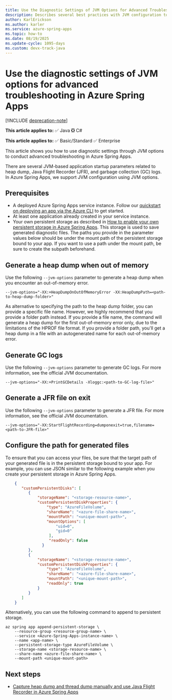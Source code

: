 ```yaml
---
title: Use the Diagnostic Settings of JVM Options for Advanced Troubleshooting in Azure Spring Apps
description: Describes several best practices with JVM configuration to set heap dump, JFR, and GC logs.
author: KarlErickson
ms.author: karler
ms.service: azure-spring-apps
ms.topic: how-to
ms.date: 08/19/2025
ms.update-cycle: 1095-days
ms.custom: devx-track-java
---
```


# Use the diagnostic settings of JVM options for advanced troubleshooting in Azure Spring Apps

[!INCLUDE [deprecation-note](../includes/deprecation-note.md)]

**This article applies to:** ✅ Java ❎ C#

**This article applies to:** ✅ Basic/Standard ✅ Enterprise

This article shows you how to use diagnostic settings through JVM options to conduct advanced troubleshooting in Azure Spring Apps.

There are several JVM-based application startup parameters related to heap dump, Java Flight Recorder (JFR), and garbage collection (GC) logs. In Azure Spring Apps, we support JVM configuration using JVM options.

## Prerequisites

* A deployed Azure Spring Apps service instance. Follow our [quickstart on deploying an app via the Azure CLI](./quickstart.md) to get started.
* At least one application already created in your service instance.
* Your own persistent storage as described in [How to enable your own persistent storage in Azure Spring Apps](how-to-custom-persistent-storage.md). This storage is used to save generated diagnostic files. The paths you provide in the parameter values below should be under the mount path of the persistent storage bound to your app. If you want to use a path under the mount path, be sure to create the subpath beforehand.

## Generate a heap dump when out of memory

Use the following `--jvm-options` parameter to generate a heap dump when you encounter an out-of-memory error.

```azurecli
--jvm-options="-XX:+HeapDumpOnOutOfMemoryError -XX:HeapDumpPath=<path-to-heap-dump-folder>"
```

As alternative to specifying the path to the heap dump folder, you can provide a specific file name. However, we highly recommend that you provide a folder path instead. If you provide a file name, the command will generate a heap dump for the first out-of-memory error only, due to the limitations of the HPROF file format. If you provide a folder path, you'll get a heap dump in a file with an autogenerated name for each out-of-memory error.

## Generate GC logs

Use the following `--jvm-options` parameter to generate GC logs. For more information, see the official JVM documentation.

```azurecli
--jvm-options="-XX:+PrintGCDetails -Xloggc:<path-to-GC-log-file>"
```

## Generate a JFR file on exit

Use the following `--jvm-options` parameter to generate a JFR file.  For more information, see the official JVM documentation.

```azurecli
--jvm-options="-XX:StartFlightRecording=dumponexit=true,filename=<path-to-JFR-file>"
```

## Configure the path for generated files

To ensure that you can access your files, be sure that the target path of your generated file is in the persistent storage bound to your app. For example, you can use JSON similar to the following example when you create your persistent storage in Azure Spring Apps.

```json
    {
       "customPersistentDisks": [
          {
              "storageName": "<storage-resource-name>",
              "customPersistentDiskProperties": {
                  "type": "AzureFileVolume",
                  "shareName": "<azure-file-share-name>",
                  "mountPath": "<unique-mount-path>",
                  "mountOptions": [
                      "uid=0",
                      "gid=0"
                   ],
                   "readOnly": false
                }
          },
          {
              "storageName": "<storage-resource-name>",
              "customPersistentDiskProperties": {
                  "type": "AzureFileVolume",
                  "shareName": "<azure-file-share-name>",
                  "mountPath": "<unique-mount-path>",
                  "readOnly": true
              }
          }
       ]
    }
```

Alternatively, you can use the following command to append to persistent storage.

```azurecli
az spring app append-persistent-storage \
    --resource-group <resource-group-name> \
    --service <Azure-Spring-Apps-instance-name> \
    --name <app-name> \
    --persistent-storage-type AzureFileVolume \
    --storage-name <storage-resource-name> \
    --share-name <azure-file-share-name> \
    --mount-path <unique-mount-path>
```

## Next steps

* [Capture heap dump and thread dump manually and use Java Flight Recorder in Azure Spring Apps](how-to-capture-dumps.md)
